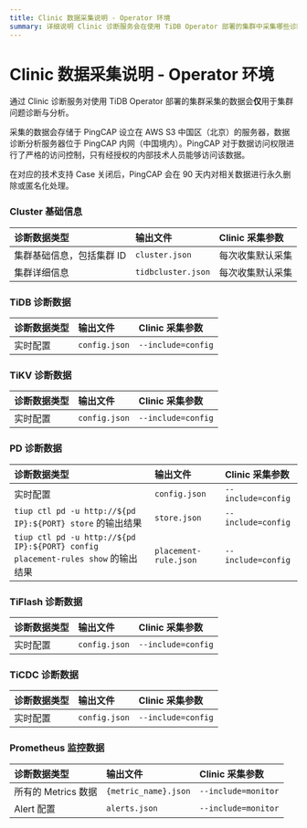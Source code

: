 ```yaml
---
title: Clinic 数据采集说明 - Operator 环境
summary: 详细说明 Clinic 诊断服务会在使用 TiDB Operator 部署的集群中采集哪些诊断数据。
---
```


# Clinic 数据采集说明 - Operator 环境

通过 Clinic 诊断服务对使用 TiDB Operator 部署的集群采集的数据会**仅**用于集群问题诊断与分析。

采集的数据会存储于 PingCAP 设立在 AWS S3 中国区（北京）的服务器，数据诊断分析服务器位于 PingCAP 内网（中国境内）。PingCAP 对于数据访问权限进行了严格的访问控制，只有经授权的内部技术人员能够访问该数据。

在对应的技术支持 Case 关闭后，PingCAP 会在 90 天内对相关数据进行永久删除或匿名化处理。

### Cluster 基础信息

|  诊断数据类型 | 输出文件 | Clinic 采集参数 |
| :------ | :------ |:-------- |
| 集群基础信息，包括集群 ID | `cluster.json` | 每次收集默认采集 |
| 集群详细信息 | `tidbcluster.json` | 每次收集默认采集 |

### TiDB 诊断数据

|诊断数据类型 | 输出文件 | Clinic 采集参数 |
| :------ | :------ |:-------- |
| 实时配置 | `config.json` | `--include=config` |

### TiKV 诊断数据

|诊断数据类型 | 输出文件 | Clinic 采集参数 |
| :------ | :------ |:-------- |
| 实时配置 | `config.json` | `--include=config` |

### PD 诊断数据

|诊断数据类型 | 输出文件 | Clinic 采集参数 |
| :------ | :------ |:-------- |
| 实时配置 | `config.json` |`--include=config` |
| `tiup ctl pd -u http://${pd IP}:${PORT} store` 的输出结果 | `store.json` | `--include=config` |
| `tiup ctl pd -u http://${pd IP}:${PORT} config placement-rules show` 的输出结果 | `placement-rule.json` | `--include=config` |

### TiFlash 诊断数据

|诊断数据类型 | 输出文件 | Clinic 采集参数 |
| :------ | :------ |:-------- |
| 实时配置 | `config.json` |`--include=config` |

### TiCDC 诊断数据

|诊断数据类型 | 输出文件 | Clinic 采集参数 |
| :------ | :------ |:-------- |
| 实时配置 | `config.json` |`--include=config` |

### Prometheus 监控数据

|诊断数据类型 | 输出文件 | Clinic 采集参数 |
| :------ | :------ |:-------- |
| 所有的 Metrics 数据 | `{metric_name}.json` | `--include=monitor` |
| Alert 配置 | `alerts.json` | `--include=monitor` |
